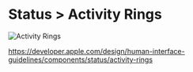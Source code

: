 # Status > Activity Rings

![Activity Rings](https://developer.apple.com/design/human-interface-guidelines/images/thumbnails/components/activity-rings-thumbnail_2x.png)

https://developer.apple.com/design/human-interface-guidelines/components/status/activity-rings